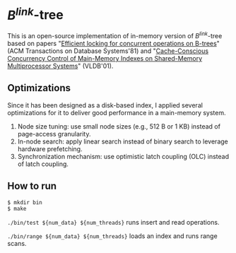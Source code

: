 $B^{link}$-tree
==========

This is an open-source implementation of in-memory version of $B^{link}$-tree based on 
papers "[Efficient locking for concurrent operations on B-trees](https://dl.acm.org/doi/10.1145/319628.319663)" (ACM Transactions on Database Systems'81) and
"[Cache-Conscious Concurrency Control of Main-Memory Indexes on Shared-Memory Multiprocessor Systems](https://dl.acm.org/doi/10.5555/645927.672375)" (VLDB'01).


## Optimizations ##

Since it has been designed as a disk-based index, I applied several optimizations for it to deliver good performance in a main-memory system.
1. Node size tuning: use small node sizes (e.g., 512 B or 1 KB) instead of page-access granularity.
2. In-node search: apply linear search instead of binary search to leverage hardware prefetching.
3. Synchronization mechanism: use optimistic latch coupling (OLC) instead of latch coupling.


## How to run ##

```bash
$ mkdir bin
$ make
```
`./bin/test ${num_data} ${num_threads}` runs insert and read operations.

`./bin/range ${num_data} ${num_threads}` loads an index and runs range scans. 
